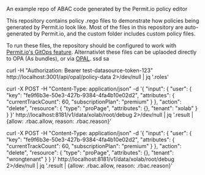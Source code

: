 An example repo of ABAC code generated by the Permit.io policy editor

This repository contains policy .rego files to demonstrate how policies being generated by Permit.io look like.
Most of the files in this repository are auto-generated by Permit.io, and the custom folder includes custom policy files.

To run these files, the repository should be configured to work with [Permit.io's GitOps feature](https://docs.permit.io/integrations/gitops/overview/).
Alternativlet these files can be uplaoded directly to OPA (As bundles), or via [OPAL](https://github.com/permitio/opal/).
ssd
sa


curl -H "Authorization: Bearer test-datasource-token-123" http://localhost:3001/api/opal/policy-data 2>/dev/null | jq '.roles'




curl -X POST -H "Content-Type: application/json" -d '{
  "input": {
    "user": {
      "key": "fe9f6b3e-50e3-427b-9384-4fa4b10e02d2",
      "attributes": {
        "currentTrackCount": 60,
        "subscriptionPlan": "premium"
      }
    },
    "action": "delete",
    "resource": {
      "type": "proPage",
      "attributes": {},
      "tenant": "xolab"
    }
  }
}' http://localhost:8181/v1/data/xolab/root/debug 2>/dev/null | jq '.result | {allow: .rbac.allow, reason: .rbac.reason}'



curl -X POST -H "Content-Type: application/json" -d '{
  "input": {
    "user": {
      "key": "fe9f6b3e-50e3-427b-9384-4fa4b10e02d2",
      "attributes": {
        "currentTrackCount": 60,
        "subscriptionPlan": "premium"
      }
    },
    "action": "delete",
    "resource": {
      "type": "proPage",
      "attributes": {},
      "tenant": "wrongtenant"
    }
  }
}' http://localhost:8181/v1/data/xolab/root/debug 2>/dev/null | jq '.result | {allow: .rbac.allow, reason: .rbac.reason}'